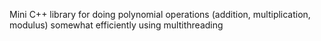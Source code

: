 Mini C++ library for doing polynomial operations (addition, multiplication, modulus) somewhat efficiently using multithreading
